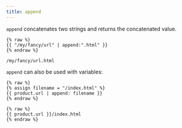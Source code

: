 ```yaml
---
title: append
---
```


`append` concatenates two strings and returns the concatenated value.

```liquid
{% raw %}
{{ "/my/fancy/url" | append:".html" }}
{% endraw %}
```

```text
/my/fancy/url.html
```

`append` can also be used with variables:

```liquid
{% raw %}
{% assign filename = "/index.html" %}
{{ product.url | append: filename }}
{% endraw %}
```

```liquid
{% raw %}
{{ product.url }}/index.html
{% endraw %}
```
